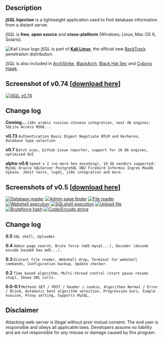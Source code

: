 ## Description
**jSQL Injection** is a lightweight application used to find database information from a distant server.

jSQL is **free**, **open source** and **cross-platform** (Windows, Linux, Mac OS X, Solaris).

![Kali Linux logo](https://github.com/ron190/jsql-injection/raw/master/web/kali_favicon.png "Kali Linux logo") jSQL is part of **[Kali Linux](http://www.kali.org/)**, the official new [BackTrack](http://www.backtrack-linux.org/) penetration distribution.

jSQL is also included in [ArchStrike](https://archstrike.org/), [BlackArch](http://www.blackarch.org/), [Black Hat Sec](http://www.blackhatsec.org/) and [Cyborg Hawk](http://cyborg.ztrela.com/).

## Screenshot of v0.74 [[download here](https://github.com/ron190/jsql-injection/releases)]
[![jSQL v0.74](https://github.com/ron190/jsql-injection/raw/master/web/v0.74-mini.png "jSQL v0.74")](https://github.com/ron190/jsql-injection/raw/master/web/v0.74.png)
## Change log
**Coming...** `i18n arabic russian chinese integration, next db engines: SQLite Access MSDE...`

**v0.73** `Authentication Basic Digest Negotiate NTLM and Kerberos, database type selection`

**v0.7** `Batch scan, Github issue reporter, support for 16 db engines, optimized GUI`

**alpha-v0.6** `Speed x 2 (no more hex encoding), 10 db vendors supported: MySQL Oracle SQLServer PostgreSQL DB2 Firebird Informix Ingres MaxDb Sybase. JUnit tests, log4j, i18n integration and more.`

## Screenshots of v0.5 [[download here](https://code.google.com/p/jsql-injection/downloads/list)]
[![Database reader](https://github.com/ron190/jsql-injection/raw/master/web/201309272136-screenshot-database-mini.png "Database reader")](https://github.com/ron190/jsql-injection/raw/master/web/201309272136-screenshot-database.png)
[![Admin page finder](https://github.com/ron190/jsql-injection/raw/master/web/201309272136-screenshot-admin-mini.png "Admin page finder")](https://github.com/ron190/jsql-injection/raw/master/web/201309272136-screenshot-admin.png)
[![File reader](https://github.com/ron190/jsql-injection/raw/master/web/201309272136-screenshot-file-mini.png "File reader")](https://github.com/ron190/jsql-injection/raw/master/web/201309272136-screenshot-file.png)
[![Webshell execution](https://github.com/ron190/jsql-injection/raw/master/web/201309272136-screenshot-webshell-mini.png "Webshell execution")](https://github.com/ron190/jsql-injection/raw/master/web/201309272136-screenshot-webshell.png)
[![SQLshell execution](https://github.com/ron190/jsql-injection/raw/master/web/201309272136-screenshot-sqlshell-mini.png "SQLshell execution")](https://github.com/ron190/jsql-injection/raw/master/web/201309272136-screenshot-sqlshell.png)
[![Upload file](https://github.com/ron190/jsql-injection/raw/master/web/201309272136-screenshot-upload-mini.png "Upload file")](https://github.com/ron190/jsql-injection/raw/master/web/201309272136-screenshot-upload.png)
[![Bruteforce hash](https://github.com/ron190/jsql-injection/raw/master/web/201309272136-screenshot-bruteforce-mini.png "Bruteforce hash")](https://github.com/ron190/jsql-injection/raw/master/web/201309272136-screenshot-bruteforce.png)
[![Code/Encode string](https://github.com/ron190/jsql-injection/raw/master/web/201309272136-screenshot-coder-mini.png "Code/Encode string")](https://github.com/ron190/jsql-injection/raw/master/web/201309272136-screenshot-coder.png)
## Change log
**0.5** `SQL shell, Uploader.`

**0.4** `Admin page search, Brute force (md5 mysql...), Decoder (decode encode base64 hex md5...).`

**0.3** `Distant file reader, Webshell drop, Terminal for webshell commands, Configuration backup, Update checker.`

**0.2** `Time based algorithm, Multi-thread control (start pause resume stop), Shows URL calls.`

**0.0-0.1** `Methods GET / POST / header / cookie, Algorithms Normal / Error / Blind, Automatic best algorithm selection, Progression bars, Simple evasion, Proxy setting, Supports MySQL.`

## Disclaimer
Attacking web-server is illegal without prior mutual consent. The end user is responsible and obeys all applicable laws.
Developers assume no liability and are not responsible for any misuse or damage caused by this program.
